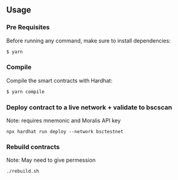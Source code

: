 ## Usage

### Pre Requisites

Before running any command, make sure to install dependencies:

```sh
$ yarn 
```

### Compile

Compile the smart contracts with Hardhat:

```sh
$ yarn compile
```

### Deploy contract to a live network + validate to bscscan

Note: requires mnemonic and Moralis API key

```
npx hardhat run deploy --network bsctestnet
```

### Rebuild contracts

Note: May need to give permession

```sh
./rebuild.sh
```